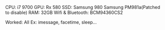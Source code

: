 CPU: i7 9700
GPU: Rx 580
SSD: Samsung 980
     Samsung PM981a(Patched to disable)
RAM: 32GB
Wifi & Bluetooth: BCM94360CS2


Worked:
All
Ex: imessage, facetime, sleep...
